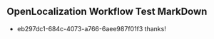 ## OpenLocalization Workflow Test MarkDown
* eb297dc1-684c-4073-a766-6aee987f01f3 thanks!

<!--HONumber=Aug16_HO4-->


